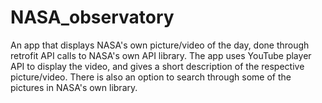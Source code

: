 # NASA_observatory
An app that displays NASA's own picture/video of the day, done through retrofit API calls to NASA's own API library. The app uses YouTube player API to display the video, and
gives a short description of the respective picture/video. There is also an option to search through some of the pictures in NASA's own library.
